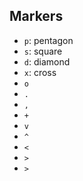 
## Markers
- `p`: pentagon
- `s`: square
- `d`: diamond
- `x`: cross
- `o`
- `.`
- `,`
- `+`
- `v`
- `^`
- `<`
- `>`
- `>`
